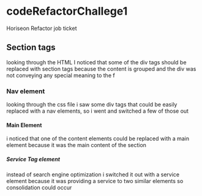 # codeRefactorChallege1
Horiseon Refactor job ticket 

## Section tags
looking through the HTML I noticed that some of the div tags should be replaced with section tags because the content is grouped and the div was not conveying any special meaning to the f
 
 ### Nav element
 looking through the css file i saw some div tags that could be easily replaced with a nav elements, so i went and switched a few of those out
 
 #### Main Element
 i noticed that one of the content elements could be replaced with a main element because it was the main content of the section
 
 ##### Service Tag element
 instead of search engine optimization i switched it out with a service element because it was providing a service to two similar elements so consolidation could occur
